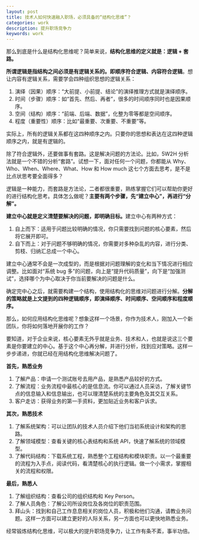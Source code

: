 ```yaml
---
layout: post
title: 技术人如何快速融入职场，必须具备的“结构化思维”？
categories: work
description: 提升职场竞争力
keywords: work
---
```


<p>那么到底是什么是结构化思维呢？简单来说，<strong>结构化思维的定义就是：逻辑 + 套路。</strong></p>
<p><strong>所谓逻辑是指结构之间必须是有逻辑关系的。即顺序符合逻辑、内容符合逻辑</strong>。想让内容有逻辑关系，需要学会四种组织思想的逻辑关系：</p>
<ol>
<li>演绎（因果）顺序：“大前提、小前提、结论”的演绎推理方式就是演绎顺序。</li>
<li>时间（步骤）顺序：如“首先、然后、再者”，很多的时间顺序同时也是因果顺序。</li>
<li>空间（结构）顺序：“前端、后端、数据”，化整为零等都是空间顺序。</li>
<li>程度（重要性）顺序：比如“最重要、次重要、不重要”等。</li>
</ol>
<p>实际上，所有的逻辑关系都在这四种顺序之内。只要你的思想和表达在这四种逻辑顺序之内，就是有逻辑的。</p>
<p>除了符合逻辑外，还要做事有套路。这是解决问题的方法论。比如，5W2H 分析法就是一个不错的分析“套路”。试想一下，面对任何一个问题，你都能从 Why、Who、When、Where、What、How 和 How much 这七个方面去思考，是不是比点状思考要全面得多？</p>
<p>逻辑是一种能力，而套路是方法论，二者都很重要，熟练掌握它们可以帮助你更好的进行结构化思考。具体怎么做呢？<strong>主要有两个步骤，先“建立中心”，再进行“分解”。</strong></p>
<p><strong>建立中心就是定义清楚要解决的问题，即明确目标。</strong>建立中心有两种方式：</p>
<ol>
<li>自上而下：适用于问题比较明确的情况，你只需要找到问题的核心要素，然后将它展开即可。</li>
<li>自下而上：对于问题不够明确的情况，你需要对多种杂乱的内容，进行分类、剪枝、归纳汇总成一个中心。</li>
</ol>
<p>建立中心通常不会是一次成型的，而是根据对问题理解的变化和当下情况进行相应调整。比如面对“系统 bug 多”的问题，向上是“提升代码质量”，向下是“加强测试”，选择哪个为中心取决于你当前要解决的问题是什么。</p>
<p>确定完中心之后，就需要构建一个结构，使用结构化的思维对问题进行分解。<strong>分解的策略就是上文提到的四种逻辑顺序，即演绎顺序、时间顺序、空间顺序和程度顺序。</strong></p>
<p>那么，如何应用结构化思维呢？想象这样一个场景，你作为技术人，刚加入一个新团队，你将如何落地开展你的工作？</p>
<p>要知道，对于企业来说，核心要素无外乎就是业务、技术和人，也就是说这三个要素是你要建立的中心。基于这个中心再分解，并进行分析，找到应对策略。这样一步步递进，你就已经在用结构化思维解决问题了。</p>
<p><strong>首先，熟悉业务</strong></p>
<ol>
<li>了解产品：申请一个测试账号去用产品，是熟悉产品较好的方式。</li>
<li>了解流程：业务流程中最核心的是信息流。你可以通过人员采访，了解关键节点的信息输入和信息输出，也可以理清楚系统的主要角色及其交互关系。</li>
<li>客户走访：获得业务的第一手资料，更加贴近业务和客户诉求。</li>
</ol>
<p><strong>其次，熟悉技术</strong></p>
<ol>
<li>了解系统架构：可以让团队的技术人员介绍下他们当初系统设计和架构的思路。</li>
<li>了解领域模型：查看关键的核心表结构和系统 API，快速了解系统的领域模型。</li>
<li>了解代码结构：下载系统工程，熟悉整个工程结构和模块职责。以一个最重要的流程为入手点，阅读代码，看清楚核心的执行逻辑。做一个小需求，掌握相关的流程和权限。</li>
</ol>
<p><strong>最后，熟悉人</strong></p>
<ol>
<li>了解组织结构：查看公司的组织结构和 Key Person。</li>
<li>了解人员角色：了解公司所设岗位及各岗位的职责范围。</li>
<li>拜山头：找到和自己工作息息相关的岗位人员，积极和他们沟通，请教业务问题。这样一方面可以建立更好的人际关系，另一方面也可以更快地熟悉业务。</li>
</ol>
<p>经常锻炼结构化思维，可以极大的提升职场竞争力，让工作有条不紊，事半功倍。</p>